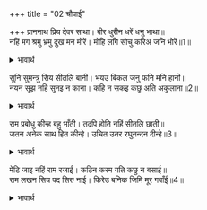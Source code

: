 +++
title = "02 चौपाई"

+++
प्राननाथ प्रिय देवर साथा। बीर धुरीन धरें धनु भाथा॥  
नहिं मग श्रमु भ्रमु दुख मन मोरें। मोहि लगि सोचु करिअ जनि भोरें॥1॥  

<details><summary>भावार्थ</summary>

वीरों में अग्रगण्य तथा धनुष और (बाणों से भरे) तरकश धारण किए मेरे प्राणनाथ और प्यारे देवर साथ हैं। इससे मुझे न रास्ते की थकावट है, न भ्रम है और न मेरे मन में कोई दुःख ही है। आप मेरे लिए भूलकर भी सोच न करें॥1॥  
</details>

सुनि सुमन्त्रु सिय सीतलि बानी। भयउ बिकल जनु फनि मनि हानी॥  
नयन सूझ नहिं सुनइ न काना। कहि न सकइ कछु अति अकुलाना॥2॥  

<details><summary>भावार्थ</summary>

सुमन्त्र सीताजी की शीतल वाणी सुनकर ऐसे व्याकुल हो गए जैसे साँप मणि खो जाने पर। नेत्रों से कुछ सूझता नहीं, कानों से सुनाई नहीं देता। वे बहुत व्याकुल हो गए, कुछ कह नहीं सकते॥2॥  
</details>

राम प्रबोधु कीन्ह बहु भाँती। तदपि होति नहिं सीतलि छाती॥  
जतन अनेक साथ हित कीन्हे। उचित उतर रघुनन्दन दीन्हे॥3॥  

<details><summary>भावार्थ</summary>

श्री रामचन्द्रजी ने उनका बहुत प्रकार से समाधान किया। तो भी उनकी छाती ठण्डी न हुई। साथ चलने के लिए मन्त्री ने अनेकों यत्न किए (युक्तियाँ पेश कीं), पर रघुनन्दन श्री रामजी (उन सब युक्तियों का) यथोचित उत्तर देते गए॥3॥  
</details>

मेटि जाइ नहिं राम रजाई। कठिन करम गति कछु न बसाई॥  
राम लखन सिय पद सिरु नाई। फिरेउ बनिक जिमि मूर गवाँई॥4॥  

<details><summary>भावार्थ</summary>

श्री रामजी की आज्ञा मेटी नहीं जा सकती। कर्म की गति कठिन है, उस पर कुछ भी वश नहीं चलता। श्री राम, लक्ष्मण और सीताजी के चरणों में सिर नवाकर सुमन्त्र इस तरह लौटे जैसे कोई व्यापारी अपना मूलधन (पूँजी) गँवाकर लौटे॥4॥  
</details>

